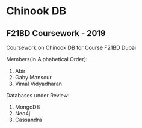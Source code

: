 # Chinook DB 
## F21BD Coursework - 2019
Coursework on Chinook DB for Course F21BD Dubai

Members(in Alphabetical Order): 
1. Abir
2. Gaby Mansour
3. Vimal Vidyadharan

Databases under Review:
1. MongoDB
2. Neo4j
3. Cassandra
